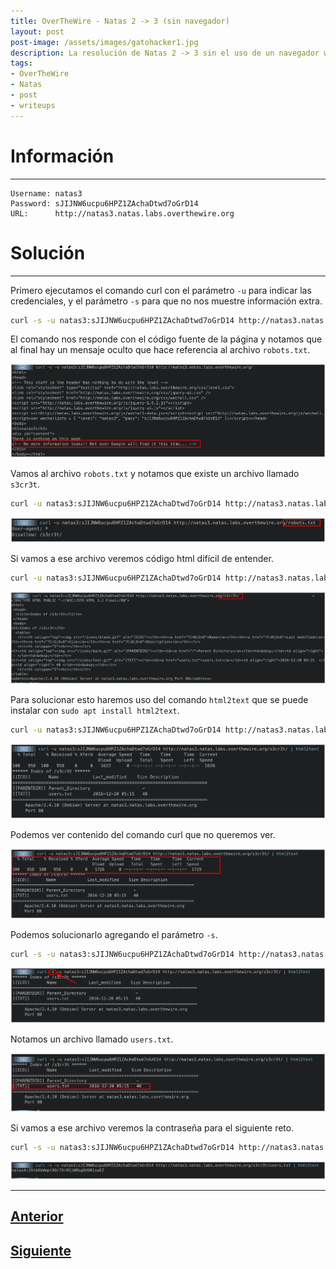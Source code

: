 ```yaml
---
title: OverTheWire - Natas 2 -> 3 (sin navegador)
layout: post
post-image: /assets/images/gatohacker1.jpg 
description: La resolución de Natas 2 -> 3 sin el uso de un navegador web.
tags:
- OverTheWire
- Natas
- post
- writeups
---
```

# Información
---

```
Username: natas3
Password: sJIJNW6ucpu6HPZ1ZAchaDtwd7oGrD14
URL:      http://natas3.natas.labs.overthewire.org
```

# Solución
---

Primero ejecutamos el comando curl con el parámetro `-u` para indicar las credenciales, y el parámetro `-s` para que no nos muestre información extra. 

```bash
curl -s -u natas3:sJIJNW6ucpu6HPZ1ZAchaDtwd7oGrD14 http://natas3.natas.labs.overthewire.org/
```

El comando nos responde con el código fuente de la página y notamos que al final hay un mensaje oculto que hace referencia al archivo `robots.txt`.

![](/images/images-otw-natas/natas2-3-1.png)


Vamos al archivo `robots.txt` y notamos que existe un archivo llamado `s3cr3t`.

```bash
curl -u natas3:sJIJNW6ucpu6HPZ1ZAchaDtwd7oGrD14 http://natas3.natas.labs.overthewire.org/robots.txt
```

![](/images/images-otw-natas/natas2-3-2.png)

Si vamos a ese archivo veremos código html difícil de entender.

```bash
curl -u natas3:sJIJNW6ucpu6HPZ1ZAchaDtwd7oGrD14 http://natas3.natas.labs.overthewire.org/robots.txt
```

![](/images/images-otw-natas/natas2-3-3.png)

Para solucionar esto haremos uso del comando `html2text` que se puede instalar con `sudo apt install html2text`.

```bash
curl -u natas3:sJIJNW6ucpu6HPZ1ZAchaDtwd7oGrD14 http://natas3.natas.labs.overthewire.org/s3cr3t/ | html2text
```

![](/images/images-otw-natas/natas2-3-4.png)

Podemos ver contenido del comando curl que no queremos ver.

![](/images/images-otw-natas/natas2-3-5.png)

Podemos solucionarlo agregando el parámetro `-s`.

```bash
curl -s -u natas3:sJIJNW6ucpu6HPZ1ZAchaDtwd7oGrD14 http://natas3.natas.labs.overthewire.org/s3cr3t/ | html2text
```

![](/images/images-otw-natas/natas2-3-6.png)

Notamos un archivo llamado `users.txt`.

![](/images/images-otw-natas/natas2-3-7.png)

Si vamos a ese archivo veremos la contraseña para el siguiente reto.

```bash
curl -s -u natas3:sJIJNW6ucpu6HPZ1ZAchaDtwd7oGrD14 http://natas3.natas.labs.overthewire.org/s3cr3t/users.txt | html2text
```

![](/images/images-otw-natas/natas2-3-8.png)

---

## [Anterior](/level-1-2)
## [Siguiente](/level-3-4)